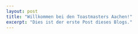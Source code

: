 ```yaml
---
layout: post
title: "Willkommen bei den Toastmasters Aachen!"
excerpt: "Dies ist der erste Post dieses Blogs."
---
```



